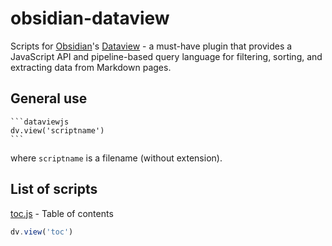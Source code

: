 # obsidian-dataview
Scripts for [Obsidian](https://obsidian.md)'s [Dataview](https://github.com/blacksmithgu/obsidian-dataview) - a must-have plugin that provides a JavaScript API and pipeline-based query language for filtering, sorting, and extracting data from Markdown pages.

## General use

````
```dataviewjs
dv.view('scriptname')
```
````

where `scriptname` is a filename (without extension). 

## List of scripts

[toc.js](toc.js) - Table of contents

```js
dv.view('toc')
```

